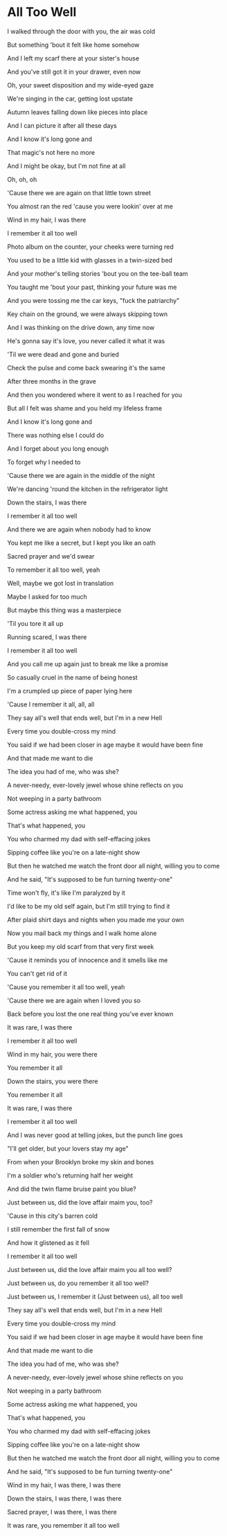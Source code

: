 # All Too Well

I walked through the door with you, the air was cold

But something 'bout it felt like home somehow

And I left my scarf there at your sister's house

And you've still got it in your drawer, even now

Oh, your sweet disposition and my wide-eyed gaze

We're singing in the car, getting lost upstate

Autumn leaves falling down like pieces into place

And I can picture it after all these days

And I know it's long gone and

That magic's not here no more

And I might be okay, but I'm not fine at all

Oh, oh, oh

'Cause there we are again on that little town street

You almost ran the red 'cause you were lookin' over at me

Wind in my hair, I was there

I remember it all too well

Photo album on the counter, your cheeks were turning red

You used to be a little kid with glasses in a twin-sized bed

And your mother's telling stories 'bout you on the tee-ball team

You taught me 'bout your past, thinking your future was me

And you were tossing me the car keys, "fuck the patriarchy"

Key chain on the ground, we were always skipping town

And I was thinking on the drive down, any time now

He's gonna say it's love, you never called it what it was

'Til we were dead and gone and buried

Check the pulse and come back swearing it's the same

After three months in the grave

And then you wondered where it went to as I reached for you

But all I felt was shame and you held my lifeless frame

And I know it's long gone and

There was nothing else I could do

And I forget about you long enough

To forget why I needed to

'Cause there we are again in the middle of the night

We're dancing 'round the kitchen in the refrigerator light

Down the stairs, I was there

I remember it all too well

And there we are again when nobody had to know

You kept me like a secret, but I kept you like an oath

Sacred prayer and we'd swear

To remember it all too well, yeah

Well, maybe we got lost in translation

Maybe I asked for too much

But maybe this thing was a masterpiece

'Til you tore it all up

Running scared, I was there

I remember it all too well

And you call me up again just to break me like a promise

So casually cruel in the name of being honest

I'm a crumpled up piece of paper lying here

'Cause I remember it all, all, all

They say all's well that ends well, but I'm in a new Hell

Every time you double-cross my mind

You said if we had been closer in age maybe it would have been fine

And that made me want to die

The idea you had of me, who was she?

A never-needy, ever-lovely jewel whose shine reflects on you

Not weeping in a party bathroom

Some actress asking me what happened, you

That's what happened, you

You who charmed my dad with self-effacing jokes

Sipping coffee like you're on a late-night show

But then he watched me watch the front door all night, willing you to come

And he said, "It's supposed to be fun turning twenty-one"

Time won't fly, it's like I'm paralyzed by it

I'd like to be my old self again, but I'm still trying to find it

After plaid shirt days and nights when you made me your own

Now you mail back my things and I walk home alone

But you keep my old scarf from that very first week

'Cause it reminds you of innocence and it smells like me

You can't get rid of it

'Cause you remember it all too well, yeah

'Cause there we are again when I loved you so

Back before you lost the one real thing you've ever known

It was rare, I was there

I remember it all too well

Wind in my hair, you were there

You remember it all

Down the stairs, you were there

You remember it all

It was rare, I was there

I remember it all too well

And I was never good at telling jokes, but the punch line goes

"I'll get older, but your lovers stay my age"

From when your Brooklyn broke my skin and bones

I'm a soldier who's returning half her weight

And did the twin flame bruise paint you blue?

Just between us, did the love affair maim you, too?

'Cause in this city's barren cold

I still remember the first fall of snow

And how it glistened as it fell

I remember it all too well

Just between us, did the love affair maim you all too well?

Just between us, do you remember it all too well?

Just between us, I remember it (Just between us), all too well

They say all's well that ends well, but I'm in a new Hell

Every time you double-cross my mind

You said if we had been closer in age maybe it would have been fine

And that made me want to die

The idea you had of me, who was she?

A never-needy, ever-lovely jewel whose shine reflects on you

Not weeping in a party bathroom

Some actress asking me what happened, you

That's what happened, you

You who charmed my dad with self-effacing jokes

Sipping coffee like you're on a late-night show

But then he watched me watch the front door all night, willing you to come

And he said, "It's supposed to be fun turning twenty-one"

Wind in my hair, I was there, I was there

Down the stairs, I was there, I was there

Sacred prayer, I was there, I was there

It was rare, you remember it all too well